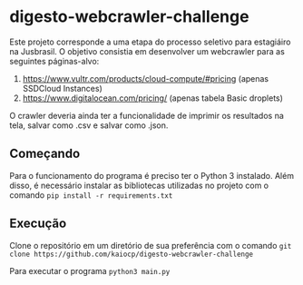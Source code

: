 # digesto-webcrawler-challenge

Este projeto corresponde a uma etapa do processo seletivo para estagiáiro na Jusbrasil. O objetivo consistia em desenvolver um webcrawler para as seguintes páginas-alvo:

1. https://www.vultr.com/products/cloud-compute/#pricing (apenas SSDCloud Instances)
2. https://www.digitalocean.com/pricing/ (apenas tabela Basic droplets)

O crawler deveria ainda ter a funcionalidade de imprimir os resultados na tela, salvar como .csv e salvar como .json.

## Começando

Para o funcionamento do programa é preciso ter o Python 3 instalado. Além disso, é necessário instalar as bibliotecas utilizadas no projeto com o comando ```pip install -r requirements.txt```

## Execução

Clone o repositório em um diretório de sua preferência com o comando ```git clone https://github.com/kaiocp/digesto-webcrawler-challenge```

Para executar o programa ```python3 main.py```

